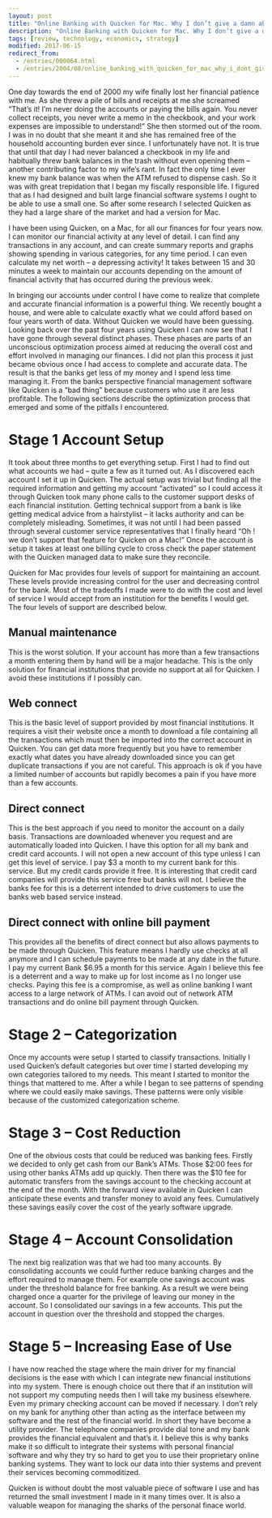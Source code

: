 ```yaml
---
layout: post
title: "Online Banking with Quicken for Mac. Why I don’t give a damn about free checking"
description: "Online Banking with Quicken for Mac. Why I don’t give a damn about free checking"
tags: [review, technology, economics, strategy]
modified: 2017-06-15
redirect_from: 
  - /entries/000064.html
  - /entries/2004/08/online_banking_with_quicken_for_mac_why_i_dont_give_a_damn_about_free_checking.html
---
```


One day towards the end of 2000 my wife finally lost her financial patience with me. As she threw a pile of bills and receipts at me she screamed “That’s it! I’m never doing the accounts or paying the bills again. You never collect receipts, you never write a memo in the checkbook, and your work expenses are impossible to understand!” She then stormed out of the room. I was in no doubt that she meant it and she has remained free of the household accounting burden ever since. I unfortunately have not. It is true that until that day I had never balanced a checkbook in my life and habitually threw bank balances in the trash without even opening them – another contributing factor to my wife’s rant. In fact the only time I ever knew my bank balance was when the ATM refused to dispense cash. So it was with great trepidation that I began my fiscally responsible life. I figured that as I had designed and built large financial software systems I ought to be able to use a small one. So after some research I selected Quicken as they had a large share of the market and had a version for Mac.

I have been using Quicken, on a Mac, for all our finances for four years now. I can monitor our financial activity at any level of detail. I can find any transactions in any account, and can create summary reports and graphs showing spending in various categories, for any time period. I can even calculate my net worth – a depressing activity! It takes between 15 and 30 minutes a week to maintain our accounts depending on the amount of financial activity that has occurred during the previous week.

In bringing our accounts under control I have come to realize that complete and accurate financial information is a powerful thing. We recently bought a house, and were able to calculate exactly what we could afford based on four years worth of data. Without Quicken we would have been guessing. Looking back over the past four years using Quicken I can now see that I have gone through several distinct phases. These phases are parts of an unconscious optimization process aimed at reducing the overall cost and effort involved in managing our finances. I did not plan this process it just became obvious once I had access to complete and accurate data. The result is that the banks get less of my money and I spend less time managing it. From the banks perspective financial management software like Quicken is a “bad thing” because customers who use it are less profitable. The following sections describe the optimization process that emerged and some of the pitfalls I encountered.

# Stage 1 Account Setup

It took about three months to get everything setup. First I had to find out what accounts we had – quite a few as it turned out. As I discovered each account I set it up in Quicken. The actual setup was trivial but finding all the required information and getting my account “activated” so I could access it through Quicken took many phone calls to the customer support desks of each financial institution. Getting technical support from a bank is like getting medical advice from a hairstylist – it lacks authority and can be completely misleading. Sometimes, it was not until I had been passed through several customer service representatives that I finally heard “Oh ! we don’t support that feature for Quicken on a Mac!” Once the account is setup it takes at least one billing cycle to cross check the paper statement with the Quicken managed data to make sure they reconcile.

Quicken for Mac provides four levels of support for maintaining an account. These levels provide increasing control for the user and decreasing control for the bank. Most of the tradeoffs I made were to do with the cost and level of service I would accept from an institution for the benefits I would get. The four levels of support are described below.

## Manual maintenance
This is the worst solution. If your account has more than a few transactions a month entering them by hand will be a major headache. This is the only solution for financial institutions that provide no support at all for Quicken. I avoid these institutions if I possibly can.

## Web connect
This is the basic level of support provided by most financial institutions. It requires a visit their website once a month to download a file containing all the transactions which must then be imported into the correct account in Quicken. You can get data more frequently but you have to remember exactly what dates you have already downloaded since you can get duplicate transactions if you are not careful. This approach is ok if you have a limited number of accounts but rapidly becomes a pain if you have more than a few accounts.

## Direct connect
This is the best approach if you need to monitor the account on a daily basis. Transactions are downloaded whenever you request and are automatically loaded into Quicken. I have this option for all my bank and credit card accounts. I will not open a new account of this type unless I can get this level of service. I pay $3 a month to my current bank for this service. But my credit cards provide it free. It is interesting that credit card companies will provide this service free but banks will not. I believe the banks fee for this is a deterrent intended to drive customers to use the banks web based service instead.

## Direct connect with online bill payment
This provides all the benefits of direct connect but also allows payments to be made through Quicken. This feature means I hardly use checks at all anymore and I can schedule payments to be made at any date in the future. I pay my current Bank $6.95 a month for this service. Again I believe this fee is a deterrent and a way to make up for lost income as I no longer use checks. Paying this fee is a compromise, as well as online banking I want access to a large network of ATMs. I can avoid out of network ATM transactions and do online bill payment through Quicken.

# Stage 2 – Categorization

Once my accounts were setup I started to classify transactions. Initially I used Quicken’s default categories but over time I started developing my own categories tailored to my needs. This meant I started to monitor the things that mattered to me. After a while I began to see patterns of spending where we could easily make savings. These patterns were only visible because of the customized categorization scheme.

# Stage 3 – Cost Reduction

One of the obvious costs that could be reduced was banking fees. Firstly we decided to only get cash from our Bank’s ATMs. Those $2:00 fees for using other banks ATMs add up quickly. Then there was the $10 fee for automatic transfers from the savings account to the checking account at the end of the month. With the forward view available in Quicken I can anticipate these events and transfer money to avoid any fees. Cumulatively these savings easily cover the cost of the yearly software upgrade.

# Stage 4 – Account Consolidation

The next big realization was that we had too many accounts. By consolidating accounts we could further reduce banking charges and the effort required to manage them. For example one savings account was under the threshold balance for free banking. As a result we were being charged once a quarter for the privilege of leaving our money in the account. So I consolidated our savings in a few accounts. This put the account in question over the threshold and stopped the charges.

# Stage 5 – Increasing Ease of Use

I have now reached the stage where the main driver for my financial decisions is the ease with which I can integrate new financial institutions into my system. There is enough choice out there that if an institution will not support my computing needs then I will take my business elsewhere. Even my primary checking account can be moved if necessary. I don’t rely on my bank for anything other than acting as the interface between my software and the rest of the financial world. In short they have become a utility provider. The telephone companies provide dial tone and my bank provides the financial equivalent and that’s it. I believe this is why banks make it so difficult to integrate their systems with personal financial software and why they try so hard to get you to use their proprietary online banking systems. They want to lock our data into thier systems and prevent their services becoming commoditized.

Quicken is without doubt the most valuable piece of software I use and has returned the small investment I made in it many times over. It is also a valuable weapon for managing the sharks of the personal finace world.



